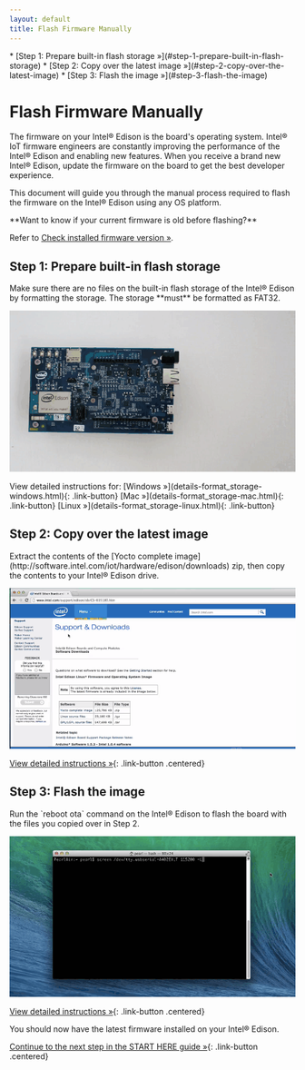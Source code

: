 ```yaml
---
layout: default
title: Flash Firmware Manually
---
```


<div id="toc" markdown="1">
* [Step 1: Prepare built-in flash storage »](#step-1-prepare-built-in-flash-storage)
* [Step 2: Copy over the latest image »](#step-2-copy-over-the-latest-image)
* [Step 3: Flash the image »](#step-3-flash-the-image)
</div>

# Flash Firmware Manually

The firmware on your Intel® Edison is the board's operating system. Intel® IoT firmware engineers are constantly improving the performance of the Intel® Edison and enabling new features. When you receive a brand new Intel® Edison, update the firmware on the board to get the best developer experience.

This document will guide you through the manual process required to flash the firmware on the Intel® Edison using any OS platform.

<div class="callout info" markdown="1">
**Want to know if your current firmware is old before flashing?**

Refer to [Check installed firmware version »](check_firmware_version.html).
</div>

<!-- <div id="related-videos" class="callout video">
[How to Flash Firmware Manually on the Intel® Edison (preview)](https://drive.google.com/open?id=0B2ywC78pxngCWkNUT3dkWklBdDg&authuser=0)
</div> -->

## Step 1: Prepare built-in flash storage

<div class="tldr" markdown="1">
Make sure there are no files on the built-in flash storage of the Intel® Edison by formatting the storage. The storage **must** be formatted as FAT32.
</div>

![Animated gif: formatting the Edison flash storage](images/format_storage-windows-animated.gif)

<div class="link-button-container" markdown="1">
<span class="link-button-container-title">View detailed instructions for:</span>
[Windows »](details-format_storage-windows.html){: .link-button}
[Mac »](details-format_storage-mac.html){: .link-button}
[Linux »](details-format_storage-linux.html){: .link-button}
</div>


## Step 2: Copy over the latest image

<div class="tldr" markdown="1">
Extract the contents of the [Yocto complete image](http://software.intel.com/iot/hardware/edison/downloads) zip, then copy the contents to your Intel® Edison drive. 
</div>

[![Animated gif: copying images files to flash storage](images/copy_image_files-animated.gif)](details-copy_image_files.html)

[View detailed instructions »](details-copy_image_files.html){: .link-button .centered}


## Step 3: Flash the image

<div class="tldr" markdown="1">
Run the `reboot ota` command on the Intel® Edison to flash the board with the files you copied over in Step 2. 
</div>

[![Animated gif: flashing the Intel® Edison](images/reboot_ota-animated.gif)](details-reboot_ota.html)

[View detailed instructions »](details-reboot_ota.html){: .link-button .centered}


<div id="next-steps" class="callout done" markdown="1">
You should now have the latest firmware installed on your Intel® Edison.

[Continue to the next step in the START HERE guide »](../../#done-firmware){: .link-button .centered}
</div>